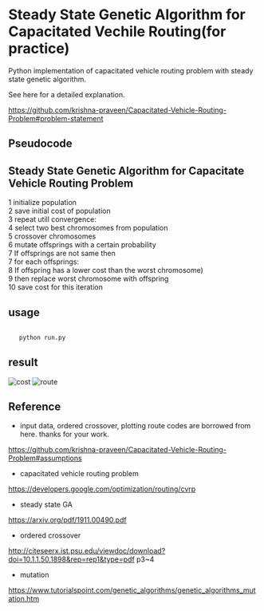 # Steady State Genetic Algorithm for Capacitated Vechile Routing(for practice)

Python implementation of capacitated vehicle routing problem with steady state genetic algorithm.

See here for a detailed explanation.

https://github.com/krishna-praveen/Capacitated-Vehicle-Routing-Problem#problem-statement

## Pseudocode

Steady State Genetic Algorithm for Capacitate Vehicle Routing Problem
----------------------------------------------------------------------
1 initialize population<br>
2 save initial cost of population<br>
3   repeat utill convergence:<br>
4   select two best chromosomes from population<br>
5   crossover chromosomes <br>
6   mutate offsprings with a certain probability<br>
7   If offsprings are not same then <br>
7     for each offsprings:<br>
8       If offspring has a lower cost than the worst chromosome) <br>
9         then replace worst chromosome with offspring<br>
10  save cost for this iteration<br>

## usage


 ```bash
 
    python run.py

 ```

## result

![cost](https://user-images.githubusercontent.com/28619620/145239898-183a54d1-6fa5-41be-927e-79329d87895b.png)
![route](https://user-images.githubusercontent.com/28619620/145239929-1c85429b-43a6-4d2c-9f87-0bdf2e1ddee6.png)


## Reference
- input data, ordered crossover, plotting route codes are borrowed from here. thanks for your work.

https://github.com/krishna-praveen/Capacitated-Vehicle-Routing-Problem#assumptions

- capacitated vehicle routing problem

https://developers.google.com/optimization/routing/cvrp

- steady state GA

https://arxiv.org/pdf/1911.00490.pdf

- ordered crossover

http://citeseerx.ist.psu.edu/viewdoc/download?doi=10.1.1.50.1898&rep=rep1&type=pdf p3~4

- mutation

https://www.tutorialspoint.com/genetic_algorithms/genetic_algorithms_mutation.htm

